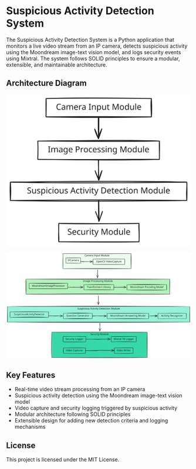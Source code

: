 # Suspicious Activity Detection System

The Suspicious Activity Detection System is a Python application that monitors a live video stream from an IP camera, detects suspicious activity using the Moondream image-text vision model, and logs security events using Mixtral. The system follows SOLID principles to ensure a modular, extensible, and maintainable architecture.

## Architecture Diagram

[architecture-diagram]: ./docs/architecture-diagram.svg
[low-level-diagram]: ./docs/low-level-module-architecture.svg

![Architecture Diagram][architecture-diagram]

![Low-Level Module Architecture Diagram][low-level-diagram]

## Key Features

- Real-time video stream processing from an IP camera
- Suspicious activity detection using the Moondream image-text vision model
- Video capture and security logging triggered by suspicious activity
- Modular architecture following SOLID principles
- Extensible design for adding new detection criteria and logging mechanisms

## License
This project is licensed under the MIT License.
